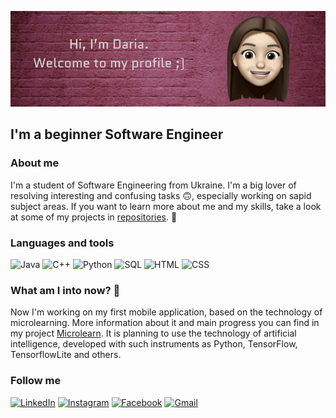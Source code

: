 ![Header](https://github.com/DashulyaMelnyk/DashulyaMelnyk/blob/main/assets/header_git.png)

## I'm a beginner Software Engineer

### About me

I'm a student of Software Engineering from Ukraine. I'm a big lover of resolving interesting and confusing tasks :upside_down_face:, especially working on sapid subject areas. If you want to learn more about me and my skills, take a look at some of my projects in [repositories](https://github.com/DashulyaMelnyk?tab=repositories).	:see_no_evil:


### Languages and tools
![Java](https://img.shields.io/badge/Java-974060?style=for-the-badge&logo=java)
![C++](https://img.shields.io/badge/-C++-090909?style=for-the-badge&logo=C%2b%2b&logoColor=6296CC)
![Python](https://img.shields.io/badge/-Python-FFDA44?style=for-the-badge&logo=Python&logoColor=3776AB)
![SQL](https://img.shields.io/badge/-Sql-76AE0A?style=for-the-badge&logo=MySql&logoColor=000000)
![HTML](https://img.shields.io/badge/-HTML-CE92FE?style=for-the-badge&logo=HTML5&logoColor=000000)
![CSS](https://img.shields.io/badge/-CSS-FFB640?style=for-the-badge&logo=CSS3&logoColor=000000)

### What am I into now? :see_no_evil:
Now I'm working on my first mobile application, based on the technology of microlearning. More information about it and main progress you can find in my project [Microlearn](https://github.com/DashulyaMelnyk/MicroLearn). It is planning to use the technology of artificial intelligence, developed with such instruments as Python, TensorFlow, TensorflowLite and others.

### Follow me
[![LinkedIn](https://img.shields.io/badge/-LinkedIn-090909?style=for-the-badge&logo=linkedin&logoColor=007BB6)](https://www.linkedin.com/in/daria-melnyk-07846b1a9/)
[![Instagram](https://img.shields.io/badge/-Instagram-090909?style=for-the-badge&logo=instagram&logoColor=B4068E)](https://www.instagram.com/melkusha21/?hl=ru)
[![Facebook](https://img.shields.io/badge/-Facebook-090909?style=for-the-badge&logo=Facebook&logoColor=1195F5)](https://www.facebook.com/profile.php?id=100058500200671)
[![Gmail](https://img.shields.io/badge/-Gmail-090909?style=for-the-badge&logo=Gmail&logoColor=FF0000)](mailto:daria.melnyk.a@gmail.com)
